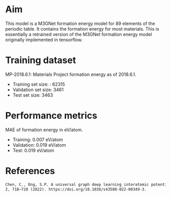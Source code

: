 # Aim

This model is a M3GNet formation energy model for 89 elements of the periodic table. It contains the formation
energy for most materials. This is essentially a retrained version of the M3GNet formation energy model
originally implemented in tensorflow.

# Training dataset

MP-2018.6.1: Materials Project formation energy as of 2018.6.1.
- Training set size: : 62315
- Validation set size: 3461
- Test set size: 3463

# Performance metrics

MAE of formation energy in eV/atom.
- Training: 0.007 eV/atom
- Validation: 0.019 eV/atom
- Test: 0.019 eV/atom

# References

```txt
Chen, C., Ong, S.P. A universal graph deep learning interatomic potential for the periodic table. Nat Comput Sci,
2, 718–728 (2022). https://doi.org/10.1038/s43588-022-00349-3.
```
